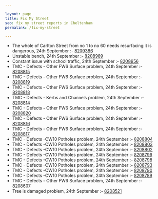 ```yaml
---

layout: page
title: Fix My Street
seo: fix my street reports in Cheltenham
permalink: /fix-my-street

---
```


<!-- fix_marker starts -->

- The whole of Carlton Street from no 1 to no 60 needs resurfacing it is dangerous, 24th September :- [8209386](https://www.fixmystreet.com/report/8209386)
- Unstable bench, 24th September :- [8208989](https://www.fixmystreet.com/report/8208989)
- Constant issue with school traffic, 24th September :- [8208956](https://www.fixmystreet.com/report/8208956)
- TMC - Defects - Other FW6  Surface problem, 24th September :- [8208815](https://www.fixmystreet.com/report/8208815)
- TMC - Defects - Other FW6  Surface problem, 24th September :- [8208819](https://www.fixmystreet.com/report/8208819)
- TMC - Defects - Other FW6  Surface problem, 24th September :- [8208818](https://www.fixmystreet.com/report/8208818)
- TMC - Defects - Kerbs and Channels problem, 24th September :- [8208814](https://www.fixmystreet.com/report/8208814)
- TMC - Defects - Other FW6  Surface problem, 24th September :- [8208820](https://www.fixmystreet.com/report/8208820)
- TMC - Defects - Other FW6  Surface problem, 24th September :- [8208816](https://www.fixmystreet.com/report/8208816)
- TMC - Defects - Other FW6  Surface problem, 24th September :- [8208817](https://www.fixmystreet.com/report/8208817)
- TMC - Defects -CW10 Potholes problem, 24th September :- [8208804](https://www.fixmystreet.com/report/8208804)
- TMC - Defects -CW10 Potholes problem, 24th September :- [8208803](https://www.fixmystreet.com/report/8208803)
- TMC - Defects -CW10 Potholes problem, 24th September :- [8208802](https://www.fixmystreet.com/report/8208802)
- TMC - Defects -CW10 Potholes problem, 24th September :- [8208799](https://www.fixmystreet.com/report/8208799)
- TMC - Defects -CW10 Potholes problem, 24th September :- [8208798](https://www.fixmystreet.com/report/8208798)
- TMC - Defects -CW10 Potholes problem, 24th September :- [8208793](https://www.fixmystreet.com/report/8208793)
- TMC - Defects -CW10 Potholes problem, 24th September :- [8208790](https://www.fixmystreet.com/report/8208790)
- TMC - Defects -CW10 Potholes problem, 24th September :- [8208789](https://www.fixmystreet.com/report/8208789)
- TMC - Defects - Other FW6  Surface problem, 24th September :- [8208607](https://www.fixmystreet.com/report/8208607)
- Tree is damaged problem, 24th September :- [8208521](https://www.fixmystreet.com/report/8208521)

<!-- fix_marker ends -->